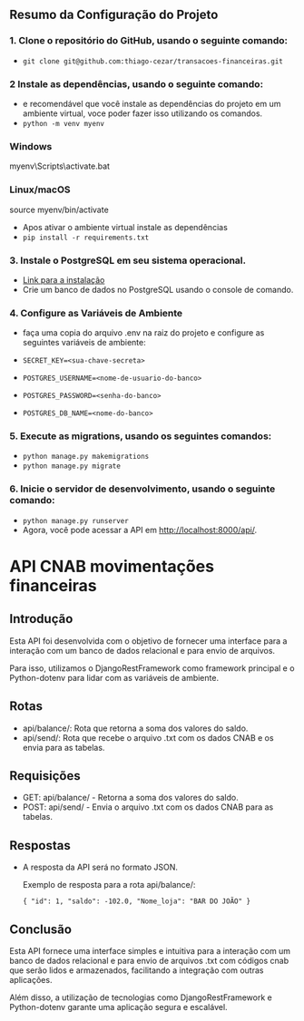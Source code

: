 ## Resumo da Configuração do Projeto

### 1. Clone o repositório do GitHub, usando o seguinte comando:

- `git clone git@github.com:thiago-cezar/transacoes-financeiras.git`

### 2 Instale as dependências, usando o seguinte comando:

- e recomendável que você instale as dependências do projeto em um ambiente virtual, voce poder fazer isso utilizando os comandos.
- `python -m venv myenv`

### Windows

myenv\Scripts\activate.bat

### Linux/macOS

source myenv/bin/activate

- Apos ativar o ambiente virtual instale as dependências
- `pip install -r requirements.txt`

### 3. Instale o PostgreSQL em seu sistema operacional.

- [Link para a instalação](https://www.postgresql.org/download/)
- Crie um banco de dados no PostgreSQL usando o console de comando.

### 4. Configure as Variáveis de Ambiente

- faça uma copia do arquivo .env na raiz do projeto e configure as seguintes variáveis de ambiente:

- `SECRET_KEY=<sua-chave-secreta>`
- `POSTGRES_USERNAME=<nome-de-usuario-do-banco>`
- `POSTGRES_PASSWORD=<senha-do-banco>`
- `POSTGRES_DB_NAME=<nome-do-banco>`

### 5. Execute as migrations, usando os seguintes comandos:

- `python manage.py makemigrations`
- `python manage.py migrate`

### 6. Inicie o servidor de desenvolvimento, usando o seguinte comando:

- `python manage.py runserver`
- Agora, você pode acessar a API em [http://localhost:8000/api/](http://localhost:8000/api/).

# API CNAB movimentações financeiras

## Introdução

Esta API foi desenvolvida com o objetivo de fornecer uma interface para a interação com um banco de dados relacional e para envio de arquivos.

Para isso, utilizamos o DjangoRestFramework como framework principal e o Python-dotenv para lidar com as variáveis de ambiente.

## Rotas

- api/balance/: Rota que retorna a soma dos valores do saldo.
- api/send/: Rota que recebe o arquivo .txt com os dados CNAB e os envia para as tabelas.

## Requisições

- GET: api/balance/ - Retorna a soma dos valores do saldo.
- POST: api/send/ - Envia o arquivo .txt com os dados CNAB para as tabelas.

## Respostas

- A resposta da API será no formato JSON.

  Exemplo de resposta para a rota api/balance/:

  `{
"id": 1,
"saldo": -102.0,
"Nome_loja": "BAR DO JOÃO"
}`

## Conclusão

Esta API fornece uma interface simples e intuitiva para a interação com um banco de dados relacional e para envio de arquivos .txt com códigos cnab que serão lidos e armazenados, facilitando a integração com outras aplicações.

Além disso, a utilização de tecnologias como DjangoRestFramework e Python-dotenv garante uma aplicação segura e escalável.
